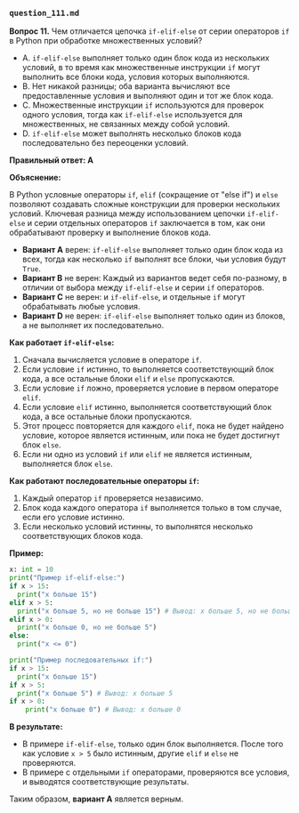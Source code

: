 ### `question_111.md`

**Вопрос 11.** Чем отличается цепочка `if-elif-else` от серии операторов `if` в Python при обработке множественных условий?

- A.  `if-elif-else` выполняет только один блок кода из нескольких условий, в то время как множественные инструкции `if` могут выполнить все блоки кода, условия которых выполняются.
- B.  Нет никакой разницы; оба варианта вычисляют все предоставленные условия и выполняют один и тот же блок кода.
- C.  Множественные инструкции `if` используются для проверок одного условия, тогда как `if-elif-else` используется для множественных, не связанных между собой условий.
- D.  `if-elif-else` может выполнять несколько блоков кода последовательно без переоценки условий.

**Правильный ответ: A**

**Объяснение:**

В Python условные операторы `if`, `elif` (сокращение от "else if") и `else` позволяют создавать сложные конструкции для проверки нескольких условий. Ключевая разница между использованием цепочки `if-elif-else` и серии отдельных операторов `if` заключается в том, как они обрабатывают проверку и выполнение блоков кода.

*   **Вариант A** верен: `if-elif-else` выполняет только один блок кода из всех, тогда как несколько `if` выполнят все блоки, чьи условия будут `True`.
*   **Вариант B** не верен: Каждый из вариантов ведет себя по-разному, в отличии от выбора между `if-elif-else` и серии `if` операторов.
*   **Вариант C** не верен: и  `if-elif-else`, и отдельные `if` могут обрабатывать любые условия.
*   **Вариант D** не верен: `if-elif-else` выполняет только один из блоков, а не выполняет их последовательно.

**Как работает `if-elif-else`:**

1.  Сначала вычисляется условие в операторе `if`.
2.  Если условие `if` истинно, то выполняется соответствующий блок кода, а все остальные блоки `elif` и `else` пропускаются.
3.  Если условие `if` ложно, проверяется условие в первом операторе `elif`.
4.  Если условие `elif` истинно, выполняется соответствующий блок кода, а все остальные блоки пропускаются.
5.  Этот процесс повторяется для каждого `elif`, пока не будет найдено условие, которое является истинным, или пока не будет достигнут блок `else`.
6. Если ни одно из условий `if` или `elif` не является истинным, выполняется блок `else`.

**Как работают последовательные операторы `if`:**

1.  Каждый оператор `if` проверяется независимо.
2.  Блок кода каждого оператора `if` выполняется только в том случае, если его условие истинно.
3.  Если несколько условий истинны, то выполнятся несколько соответствующих блоков кода.

**Пример:**

```python
x: int = 10
print("Пример if-elif-else:")
if x > 15:
  print("x больше 15")
elif x > 5:
  print("x больше 5, но не больше 15") # Вывод: x больше 5, но не больше 15
elif x > 0:
  print("x больше 0, но не больше 5")
else:
  print("x <= 0")

print("Пример последовательных if:")
if x > 15:
  print("x больше 15")
if x > 5:
  print("x больше 5") # Вывод: x больше 5
if x > 0:
    print("x больше 0") # Вывод: x больше 0
```
**В результате:**
*  В примере `if-elif-else`, только один блок выполняется. После того как условие `x > 5` было истинным, другие `elif` и `else` не проверяются.
*  В примере с отдельными `if` операторами, проверяются все условия, и выводятся соответствующие результаты.

Таким образом, **вариант A** является верным.
